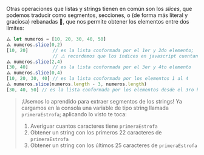 Otras operaciones que listas y strings tienen en común son los _slices_, que podemos traducir como segmentos, secciones, o (de forma más literal y graciosa) rebanadas  :bread:, que nos permite obtener los elementos entre dos límites: 

```javascript
ム let numeros = [10, 20, 30, 40, 50]
ム numeros.slice(0,2)
[10, 20]         // es la lista conformada por el 1er y 2do elemento;
                 // ⚠️ recordemos que los índices en javascript cuentan desde 0
ム numeros.slice(2,4)
[30, 40]         // es la lista conformada por el 3er y 4to elemento
ム numeros.slice(0,4)
[10, 20, 30, 40] // es la lista conformada por los elementos 1 al 4
ム numeros.slice(numeros.length - 3, numeros.length)
[30, 40, 50] // es la lista conformada por los elementos desde el 3ro hasta el final
```


> ¡Usemos lo aprendido para extraer segmentos de los strings! Ya cargamos en la consola una variable de tipo string  llamada `primeraEstrofa`; aplicando lo visto te toca: 
> 
>  1. Averiguar cuantos caracteres tiene `primeraEstrofa`
>  2. Obtener un string con los primeros 22 caracteres de `primeraEstrofa`
>  3. Obtener un string con los últimos 25 caracteres de `primeraEstrofa`
> 
